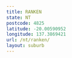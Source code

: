 ```yaml
---
title: RANKEN
state: NT
postcode: 4825
latitude: -20.00590952
longitude: 137.3869421
url: /nt/ranken/
layout: suburb
---
```

